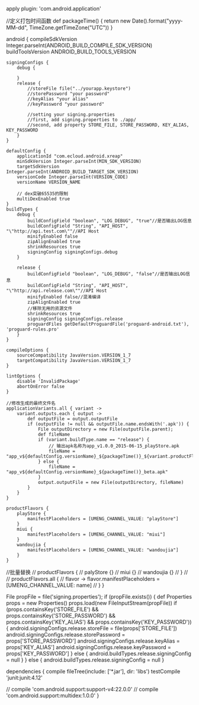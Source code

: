 apply plugin: 'com.android.application'

//定义打包时间函数
def packageTime() {
    return new Date().format("yyyy-MM-dd", TimeZone.getTimeZone("UTC"))
}

android {
    compileSdkVersion Integer.parseInt(ANDROID_BUILD_COMPILE_SDK_VERSION)
    buildToolsVersion ANDROID_BUILD_TOOLS_VERSION

    signingConfigs {
        debug {

        }
        release {
            //storeFile file("../yourapp.keystore")
            //storePassword "your password"
            //keyAlias "your alias"
            //keyPassword "your password"

            //setting your signing.properties
            //first, add signing.properties to ./app/
            //second, add property STORE_FILE, STORE_PASSWORD, KEY_ALIAS, KEY_PASSWORD
        }
    }

    defaultConfig {
        applicationId "com.ecloud.android.xreap"
        minSdkVersion Integer.parseInt(MIN_SDK_VERSION)
        targetSdkVersion Integer.parseInt(ANDROID_BUILD_TARGET_SDK_VERSION)
        versionCode Integer.parseInt(VERSION_CODE)
        versionName VERSION_NAME

        // dex突破65535的限制
        multiDexEnabled true
    }
    buildTypes {
        debug {
            buildConfigField "boolean", "LOG_DEBUG", "true"//是否输出LOG信息
            buildConfigField "String", "API_HOST", "\"http://api.test.com\""//API Host
            minifyEnabled false
            zipAlignEnabled true
            shrinkResources true
            signingConfig signingConfigs.debug
        }

        release {
            buildConfigField "boolean", "LOG_DEBUG", "false"//是否输出LOG信息
            buildConfigField "String", "API_HOST", "\"http://api.release.com\""//API Host
            minifyEnabled false//混淆编译
            zipAlignEnabled true
            //移除无用的资源文件
            shrinkResources true
            signingConfig signingConfigs.release
            proguardFiles getDefaultProguardFile('proguard-android.txt'), 'proguard-rules.pro'
        }
    }

    compileOptions {
        sourceCompatibility JavaVersion.VERSION_1_7
        targetCompatibility JavaVersion.VERSION_1_7
    }

    lintOptions {
        disable 'InvalidPackage'
        abortOnError false
    }

    //修改生成的最终文件名
    applicationVariants.all { variant ->
        variant.outputs.each { output ->
            def outputFile = output.outputFile
            if (outputFile != null && outputFile.name.endsWith('.apk')) {
                File outputDirectory = new File(outputFile.parent);
                def fileName
                if (variant.buildType.name == "release") {
                    // 输出apk名称为app_v1.0.0_2015-06-15_playStore.apk
                    fileName = "app_v${defaultConfig.versionName}_${packageTime()}_${variant.productFlavors[0].name}.apk"
                } else {
                    fileName = "app_v${defaultConfig.versionName}_${packageTime()}_beta.apk"
                }
                output.outputFile = new File(outputDirectory, fileName)
            }
        }
    }

    productFlavors {
        playStore {
            manifestPlaceholders = [UMENG_CHANNEL_VALUE: "playStore"]
        }
        miui {
            manifestPlaceholders = [UMENG_CHANNEL_VALUE: "miui"]
        }
        wandoujia {
            manifestPlaceholders = [UMENG_CHANNEL_VALUE: "wandoujia"]
        }
    }

//批量替换
//    productFlavors {
//        palyStore {}
//        miui {}
//        wandoujia {}
//    }
//
//    productFlavors.all {
//        flavor -> flavor.manifestPlaceholders = [UMENG_CHANNEL_VALUE: name]
//    }
}

File propFile = file('signing.properties');
if (propFile.exists()) {
    def Properties props = new Properties()
    props.load(new FileInputStream(propFile))
    if (props.containsKey('STORE_FILE') && props.containsKey('STORE_PASSWORD') &&
            props.containsKey('KEY_ALIAS') && props.containsKey('KEY_PASSWORD')) {
        android.signingConfigs.release.storeFile = file(props['STORE_FILE'])
        android.signingConfigs.release.storePassword = props['STORE_PASSWORD']
        android.signingConfigs.release.keyAlias = props['KEY_ALIAS']
        android.signingConfigs.release.keyPassword = props['KEY_PASSWORD']
    } else {
        android.buildTypes.release.signingConfig = null
    }
} else {
    android.buildTypes.release.signingConfig = null
}

dependencies {
    compile fileTree(include: ['*.jar'], dir: 'libs')
    testCompile 'junit:junit:4.12'

 //   compile 'com.android.support:support-v4:22.0.0'
 //   compile 'com.android.support:multidex:1.0.0'
}